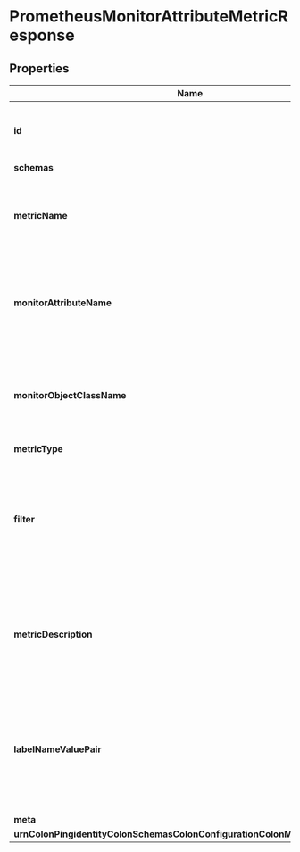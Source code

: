 

# PrometheusMonitorAttributeMetricResponse


## Properties

| Name | Type | Description | Notes |
|------------ | ------------- | ------------- | -------------|
|**id** | **String** | Name of the Prometheus Monitor Attribute Metric |  |
|**schemas** | **List&lt;EnumprometheusMonitorAttributeMetricSchemaUrn&gt;** |  |  [optional] |
|**metricName** | **String** | The name that will be used in the metric to be consumed by Prometheus. |  |
|**monitorAttributeName** | **String** | The name of the monitor attribute that contains the numeric value to be published. |  |
|**monitorObjectClassName** | **String** | The name of the object class for monitor entries that contain the monitor attribute. |  |
|**metricType** | **EnumprometheusMonitorAttributeMetricMetricTypeProp** |  |  |
|**filter** | **String** | A filter that may be used to restrict the set of monitor entries for which the metric should be generated. |  [optional] |
|**metricDescription** | **String** | A human-readable description that should be published as part of the metric definition. |  [optional] |
|**labelNameValuePair** | **List&lt;String&gt;** | A set of name-value pairs for labels that should be included in the published metric for the target attribute. |  [optional] |
|**meta** | [**MetaMeta**](MetaMeta.md) |  |  [optional] |
|**urnColonPingidentityColonSchemasColonConfigurationColonMessagesColon20** | [**MetaUrnPingidentitySchemasConfigurationMessages20**](MetaUrnPingidentitySchemasConfigurationMessages20.md) |  |  [optional] |



